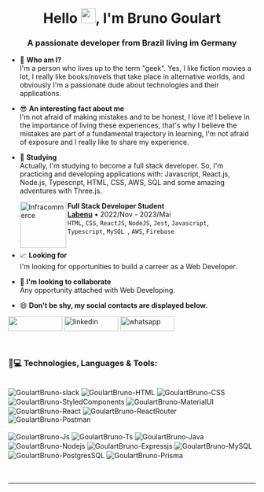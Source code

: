 <h1 align="center">Hello <img src="https://camo.githubusercontent.com/e8e7b06ecf583bc040eb60e44eb5b8e0ecc5421320a92929ce21522dbc34c891/68747470733a2f2f6d656469612e67697068792e636f6d2f6d656469612f6876524a434c467a6361737252346961377a2f67697068792e676966" alt="waving hand" width="30" height="30">, I'm Bruno Goulart</h1>
<h3 align="center">A passionate developer from Brazil living im Germany</h3>

- 🤔 <strong> Who am I? </strong> </br> I'm a person who lives up to the term "geek". Yes, I like fiction movies a lot, I really like books/novels that take place in alternative worlds, and obviously I'm a passionate dude about technologies and their applications.

- 😎 <strong> An interesting fact about me </strong> </br> I'm not afraid of making mistakes and to be honest, I love it! I believe in the importance of living these experiences, that's why I believe the mistakes are part of a fundamental trajectory in learning, I'm not afraid of exposure and I really like to share my experience.

- 🌱 <strong> Studying </strong> </br> Actually, I'm studying to become a full stack developer. So, I'm practicing and developing applications with: Javascript, React.js, Node.js, Typescript, HTML, CSS, AWS, SQL and some amazing adventures with Three.js.

  [<img align="left" height="94px" width="94px" alt="Infracommerce" src="https://user-images.githubusercontent.com/73656973/135145144-b8572a6c-b44e-4337-9b83-bde7f21b9327.png"/>](https://www.labenu.com.br/)
  **Full Stack Developer Student** \
   [**Labenu**](https://www.labenu.com.br/) • 2022/Nov - 2023/Mai \
   `HTML`, `CSS`, `ReactJS`, `NodeJS`, `Jest`, `Javascript`, \
   `Typescript`, `MySQL `, `AWS`, `Firebase` \
   <br/>

- 📈 <strong> Looking for </strong> </br> I'm looking for opportunities to build a carreer as a Web Developer.

- 👯 <strong> I'm looking to collaborate </strong> </br> Any opportunity attached with Web Developing.

- 😄 <strong> Don't be shy, my social contacts are displayed below. </strong>

[<img src="https://img.shields.io/badge/Gmail-D14836?style=for-the-badge&logo=gmail&logoColor=white" height="30" width="110" align ="center">](mailto:brunogoulartdev@gmail.com)
<a href="https://www.linkedin.com/in/goulartbruno/" target="blank"><img align="center" src="https://img.shields.io/badge/LinkedIn-0077B5?style=for-the-badge&logo=linkedin&logoColor=white" alt="linkedin" height="30" width="110" /></a>
<a href="https://api.whatsapp.com/send?phone=4917641652742" target="blank"><img align="center" src="https://img.shields.io/badge/WhatsApp-25D366?style=for-the-badge&logo=whatsapp&logoColor=white" alt="whatsapp" height="30" width="110" /></a>

<br/>

    
  <h3 align="left">🚀💻 Technologies, Languages & Tools:</h3>
  <div style="display: inline_block"><br>
  <img align="center" alt="GoulartBruno-slack" src="https://img.shields.io/badge/Slack-4A154B?style=for-the-badge&logo=slack&logoColor=white">
  <img align="center" alt="GoulartBruno-HTML" src="https://img.shields.io/badge/HTML5-E34F26?style=for-the-badge&logo=html5&logoColor=white">
  <img align="center" alt="GoulartBruno-CSS" src="https://img.shields.io/badge/CSS3-1572B6?style=for-the-badge&logo=css3&logoColor=white">
  <img align="center" alt="GoulartBruno-StyledComponents" src="https://img.shields.io/badge/styled--components-DB7093?style=for-the-badge&logo=styled-components&logoColor=white">
  <img align="center" alt="GoulartBruno-MaterialUI" src="https://img.shields.io/badge/Material--UI-0081CB?style=for-the-badge&logo=material-ui&logoColor=white">
  <img align="center" alt="GoulartBruno-React" src="https://img.shields.io/badge/React-20232A?style=for-the-badge&logo=react&logoColor=61DAFB">
  <img align="center" alt="GoulartBruno-ReactRouter" src="https://img.shields.io/badge/React_Router-CA4245?style=for-the-badge&logo=react-router&logoColor=white">
  <img align="center" alt="GoulartBruno-Postman" src="https://img.shields.io/badge/Postman-FF6C37?style=for-the-badge&logo=postman&logoColor=white">
    <br/>
    <br/>
  <img align="center" alt="GoulartBruno-Js" src="https://img.shields.io/badge/JavaScript-323330?style=for-the-badge&logo=javascript&logoColor=F7DF1E">
  <img align="center" alt="GoulartBruno-Ts" src="https://img.shields.io/badge/TypeScript-007ACC?style=for-the-badge&logo=typescript&logoColor=white">
  <img align="center" alt="GoulartBruno-Java" src="https://img.shields.io/badge/Java-ED8B00?style=for-the-badge&logo=java&logoColor=white">
  <img align="center" alt="GoulartBruno-Nodejs" src="https://img.shields.io/badge/Node.js-43853D?style=for-the-badge&logo=node.js&logoColor=white">
  <img align="center" alt="GoulartBruno-Expressjs" src="https://img.shields.io/badge/Express.js-404D59?style=for-the-badge">
  <img align="center" alt="GoulartBruno-MySQL" src="https://img.shields.io/badge/MySQL-00000F?style=for-the-badge&logo=mysql&logoColor=white">
  <img align="center" alt="GoulartBruno-PostgresSQL" src="https://img.shields.io/badge/PostgreSQL-316192?style=for-the-badge&logo=postgresql&logoColor=white">
  <img align="center" alt="GoulartBruno-Prisma" src="https://img.shields.io/badge/Prisma-3982CE?style=for-the-badge&logo=Prisma&logoColor=white">
</div>
<br/>
<br/>
 
  ---
